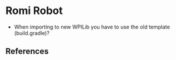 # Romi Robot
- When importing to new WPILib you have to use the old template (build.gradle)?
## References